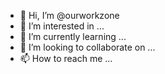 - 👋 Hi, I’m @ourworkzone
- 👀 I’m interested in ...
- 🌱 I’m currently learning ...
- 💞️ I’m looking to collaborate on ...
- 📫 How to reach me ...

<!---
ourworkzone/ourworkzone is a ✨ special ✨ repository because its `README.md` (this file) appears on your GitHub profile.
You can click the Preview link to take a look at your changes.
--->
